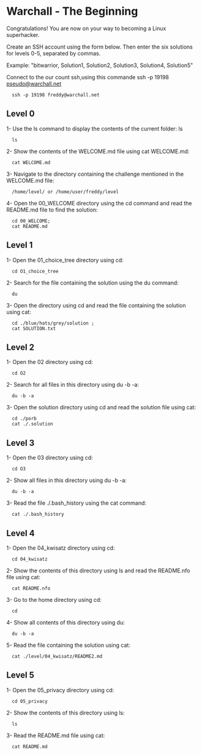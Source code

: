 # Warchall - The Beginning

Congratulations! You are now on your way to becoming a Linux superhacker.

Create an SSH account using the form below. Then enter the six solutions for levels 0-5, separated by commas.

Example: "bitwarrior, Solution1, Solution2, Solution3, Solution4, Solution5"

Connect to the our count ssh,using this commande ssh -p 19198 pseudo@warchall.net
```
  ssh -p 19198 freddy@warchall.net
```
## Level 0

1- Use the ls command to display the contents of the current folder: ls
```
  ls
```
2- Show the contents of the WELCOME.md file using cat WELCOME.md:
```
  cat WELCOME.md
```
3- Navigate to the directory containing the challenge mentioned in the WELCOME.md file:
```
  /home/level/ or /home/user/freddy/level
```
4- Open the 00_WELCOME directory using the cd command and read the README.md file to find the solution:
```
  cd 00_WELCOME;
  cat README.md
```
## Level 1

1- Open the 01_choice_tree directory using cd:
```
  cd O1_choice_tree
```
2- Search for the file containing the solution using the du command:
```
  du
```
3- Open the directory using cd and read the file containing the solution using cat:
```
  cd ./blue/hats/grey/solution ;
  cat SOLUTION.txt
```
## Level 2

1- Open the 02 directory using cd:
```
  cd O2
```
2- Search for all files in this directory using du -b -a:
```
  du -b -a
```
3- Open the solution directory using cd and read the solution file using cat:
```
  cd ./porb
  cat ./.solution
```
## Level 3

1- Open the 03 directory using cd:
```
  cd O3
```
2- Show all files in this directory using du -b -a:
```
  du -b -a
```
3- Read the file ./.bash_history using the cat command:
```
  cat ./.bash_history
```
## Level 4

1- Open the 04_kwisatz directory using cd:
```
  cd 04_kwisatz
```
2- Show the contents of this directory using ls and read the README.nfo file using cat:
```
  cat README.nfo
```
3- Go to the home directory using cd:
```
  cd 
```
4- Show all contents of this directory using du:
```
  du -b -a
```
5- Read the file containing the solution using cat:
```
  cat ./level/04_kwisatz/README2.md
```
## Level 5

1- Open the 05_privacy directory using cd:
```
  cd 05_privacy
```
2- Show the contents of this directory using ls:
```
  ls
```
3- Read the README.md file using cat:
```
  cat README.md
```
